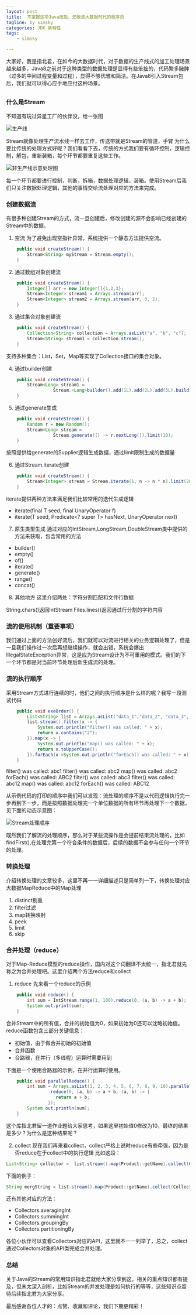 ```yaml
---
layout: post
title:  不掌握这项Java技能，还敢说大数据时代的程序员
tagline: by simsky
categories: JDK 新特性
tags: 
    - simsky

---
```


大家好，我是指北君，在如今的大数据时代，对于数据的生产线式的加工处理场景越来越多，Java8之前对于这种类型的数据处理是显得有些笨拙的，代码繁多臃肿（过多的中间过程变量和过程），显得不够优雅和简洁。在Java8引入Stream包后，我们就可以得心应手地应付这种场景。

<!--more-->
##


### 什么是Stream
不知道有玩过异星工厂的伙伴没，给一张图

![生产线](/assets/images/2021/simsky/jdk_stream_1.png)

Stream就像处理生产流水线一样去工作，传送带就是Stream的管道，手臂
为什么要比传统的处理方式好呢？我们看看下去，传统的方式我们要有循环控制，逻辑控制，解包，重新装箱，每个环节都要重复这些工作。

![非生产线示意处理图](/assets/images/2021/simsky/jdk_stream_2.png)

每一个环节都要进行控制，判断，拆箱，数据处理逻辑，装箱。使用Stream后我们只关注数据处理逻辑，其他的事情交给流处理对应的方法来完成。

### 创建数据流
有很多种创建Stream的方式，流一旦创建后，修改创建的源不会影响已经创建的Stream中的数据。
1. 空流
为了避免出现空指针异常，系统提供一个静态方法提供空流。
```java
    public void createStream() {
        Stream<String> myStream = Stream.empty();
    }
```

2. 通过数组对象创建流
```java
    public void createStream() {
        Integer[] arr = new Integer[]{1,2,3};
        Stream<Integer> stream1 = Arrays.stream(arr);
        Stream<Integer> stream2 = Arrays.stream(arr, 0, 2);
    }
```

3. 通过集合对象创建流
```java
    public void createStream() {
        Collection<String> collection = Arrays.asList("a", "b", "c");
        Stream<String> stream1 = collection.stream();
    }
```
支持多种集合：List，Set，Map等实现了Collection接口的集合对象。

4. 通过builder创建
```java
    public void createStream() {
        Stream<Long> stream1 =
                  Stream.<Long>builder().add(1L).add(2L).add(3L).build();
    }
```

5. 通过generate生成
```java
    public void createStream() {
        Random r = new Random();
        Stream<Long> stream =
                  Stream.generate(() -> r.nextLong()).limit(10);
    }
```
按照提供给generate的Supplier逻辑生成数据，通过limit限制生成的数据量

6. 通过Stream.iterate创建
```java
    public void createStream() {
        Stream<Integer> stream = Stream.iterate(1, n -> n * n).limit(20);
    }
```
iterate提供两种方法来满足我们比较常用的迭代生成逻辑
+ iterate(final T seed, final UnaryOperator<T> f) 
+ iterate(T seed, Predicate<? super T> hasNext, UnaryOperator<T> next)

7. 原生类型生成
通过对应的IntStream,LongStream,DoubleStream类中提供的方法来获取，包含常用的方法
+ builder()
+ empty()
+ of()
+ iterate()
+ generate()
+ range()
+ concat()

8. 其他地方
这里介绍两处：字符分割匹配和文件行数据

String.chars()返回IntStream
Files.lines()返回通过行分割的字符内容

### 流的使用机制（重要事项）
我们通过上面的方法创好流后，我们就可以对流进行相关的业务逻辑处理了，但是一旦我们操作过一次后再想继续操作，就会出错，系统会爆出IllegalStateException异常，这是应为Stream设计为不可重用的模式。我们的下一个环节都是对当前环节处理后新生成流的处理。

### 流的执行顺序
采用Stream方式进行连续的时，他们之间的执行顺序是什么样的呢？我写一段测试代码
```java
    public void exeOrder() {
        List<String> list = Arrays.asList("data_1","data_2", "data_3", "data_12");
        list.stream().filter(x -> {
            System.out.println("filter() was called: " + x);
            return x.contains("2");
        }).map(x -> {
            System.out.println("map() was called: " + x);
            return x.toUpperCase();
        }).forEach(x->System.out.println("forEach() was called: " + x));
    }
```

filter() was called: abc1
filter() was called: abc2
map() was called: abc2
forEach() was called: ABC2
filter() was called: abc3
filter() was called: abc12
map() was called: abc12
forEach() was called: ABC12

从示例代码的打印的顺序中我们可以发现：流处理的顺序不是以代码逻辑执行完一步再到下一步，而是按照数据处理完一个单位数据的所有环节再处理下一个数据，见下面的动态示意图：

![Stream处理顺序](/assets/images/2021/simsky/jdk_stream_100.gig)

既然我们了解流的处理顺序，那么对于某些流操作是会提前结束流处理的，比如findFirst(),在处理完第一个符合条件的数据后，后续的数据不会参与任何一个环节的处理。

###  转换处理
介绍转换处理的文章较多，这里不再一一详细描述只是简单列一下，转换处理对应大数据MapReduce中的Map处理
1. distinct剔重
2. filter过滤
3. map转换映射
4. peek 
5. limit
6. skip

### 合并处理（reduce）
对于Map-Reduce模型的reduce操作，国内对这个词翻译不太统一，指北君就先称之为合并处理吧。这里介绍两个方法reduce和collect
1. reduce
先来看一个reduce的示例
```java
    public void reduce() {
        int sum = IntStream.range(1, 100).reduce(0, (a, b) -> a + b);
        System.out.print(sum);
    }
```
合并Stream中的所有值，合并的初始值为0，如果初始为0还可以沈略初始值。
reduce函数包含三部分关键信息：
+ 初始值，由于做合并初始的初始值
+ 合并函数
+ 合路器，在并行（多线程）运算时需要用到

下面是一个使用合路器的示例，在并行运算时使用。
```java
    public void parallelReduce() {
        int sum = Arrays.asList(1, 2, 3, 4, 5, 6, 7, 8, 9, 10).parallelStream()
                .reduce(0, (a, b) -> a + b, (a, b) -> {
                   return a + b;
                });
        System.out.println(sum);
    }
```
这个库指北君留一道作业题给大家思考，如果这里初始值0修改为10，最终的结果是多少？为什么是这种结果呢？

2. collect
现在我们再来看collect，collect严格上说时reduce有些牵强，因为是否reduce在于collect中的执行逻辑
比如这段：
```java
List<String> collector =  list.stream().map(Product::getName).collect(Collectors.toList());
```

下面的例子：
```java
String mergString = list.stream().map(Product::getName).collect(Collectors.joining(", ", "[", "]"));
```

还有其他对应的方法：
+ Collectors.averagingInt
+ Collectors.summingInt
+ Collectors.groupingBy
+ Collectors.partitioningBy

各位小伙伴可以查看Collectors对应的API，这里就不一一列举了，总之，collect通过Collectors对象的API类完成合并处理。


### 总结

关于Java的Stream的常用知识指北君就给大家分享到这，相关的重点知识都有提及，但未太深入剖析，比如Stream的并发处理是如何执行的等等，这些知识点留待后续指北君为大家分享。

最后感谢各位人才的：点赞、收藏和评论，我们下期更精彩！

